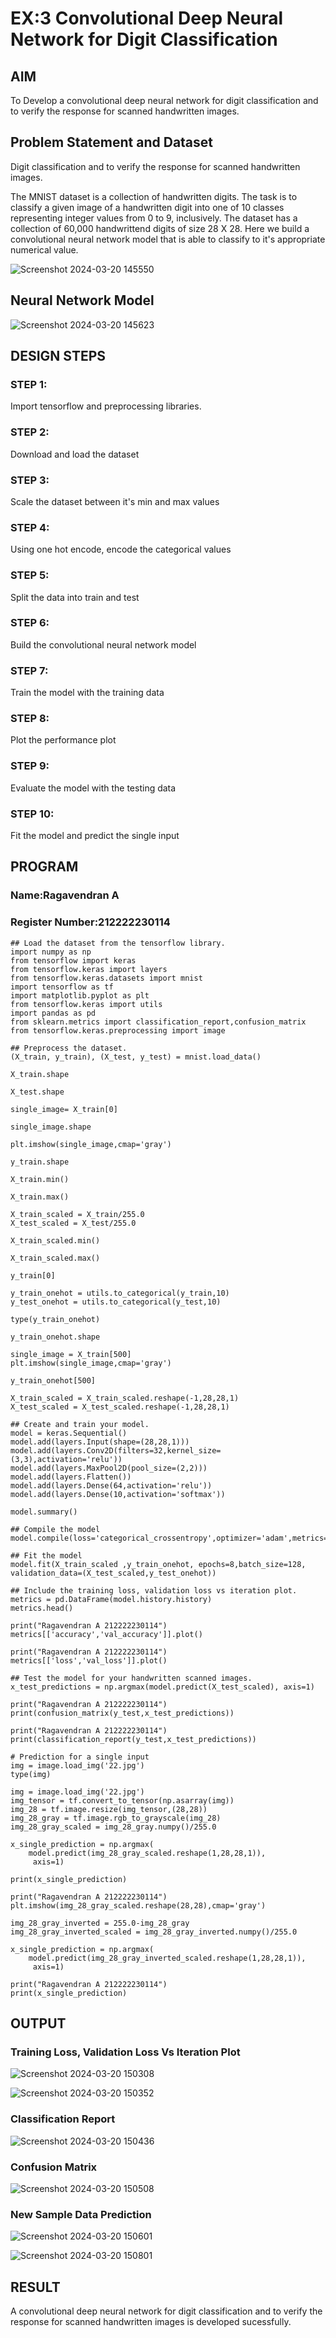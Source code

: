 # EX:3 Convolutional Deep Neural Network for Digit Classification

## AIM
To Develop a convolutional deep neural network for digit classification and to verify the response for scanned handwritten images.

## Problem Statement and Dataset
Digit classification and to verify the response for scanned handwritten images.

The MNIST dataset is a collection of handwritten digits. The task is to classify a given image of a handwritten digit into one of 10 classes representing integer values from 0 to 9, inclusively. The dataset has a collection of 60,000 handwrittend digits of size 28 X 28. Here we build a convolutional neural network model that is able to classify to it's appropriate numerical value.

![Screenshot 2024-03-20 145550](https://github.com/ragavanayyadurai/mnist-classification/assets/118749557/1c442290-26e8-48b9-9c91-4537bb13ada2)

## Neural Network Model
![Screenshot 2024-03-20 145623](https://github.com/ragavanayyadurai/mnist-classification/assets/118749557/f8a4a0ad-bd5e-4d1d-9cca-b4895bffde81)

## DESIGN STEPS

### STEP 1:
Import tensorflow and preprocessing libraries.
### STEP 2:
Download and load the dataset
### STEP 3:
Scale the dataset between it's min and max values
### STEP 4:
Using one hot encode, encode the categorical values
### STEP 5:
Split the data into train and test
### STEP 6:
Build the convolutional neural network model
### STEP 7:
Train the model with the training data
### STEP 8:
Plot the performance plot
### STEP 9:
Evaluate the model with the testing data
### STEP 10:
Fit the model and predict the single input

## PROGRAM

### Name:Ragavendran A
### Register Number:212222230114
```
## Load the dataset from the tensorflow library.
import numpy as np
from tensorflow import keras
from tensorflow.keras import layers
from tensorflow.keras.datasets import mnist
import tensorflow as tf
import matplotlib.pyplot as plt
from tensorflow.keras import utils
import pandas as pd
from sklearn.metrics import classification_report,confusion_matrix
from tensorflow.keras.preprocessing import image

## Preprocess the dataset.
(X_train, y_train), (X_test, y_test) = mnist.load_data()
     
X_train.shape

X_test.shape

single_image= X_train[0]
     
single_image.shape

plt.imshow(single_image,cmap='gray')

y_train.shape

X_train.min()

X_train.max()

X_train_scaled = X_train/255.0
X_test_scaled = X_test/255.0

X_train_scaled.min()

X_train_scaled.max()

y_train[0]

y_train_onehot = utils.to_categorical(y_train,10)
y_test_onehot = utils.to_categorical(y_test,10)

type(y_train_onehot)

y_train_onehot.shape

single_image = X_train[500]
plt.imshow(single_image,cmap='gray')

y_train_onehot[500]

X_train_scaled = X_train_scaled.reshape(-1,28,28,1)
X_test_scaled = X_test_scaled.reshape(-1,28,28,1)

## Create and train your model.
model = keras.Sequential()
model.add(layers.Input(shape=(28,28,1)))
model.add(layers.Conv2D(filters=32,kernel_size=(3,3),activation='relu'))
model.add(layers.MaxPool2D(pool_size=(2,2)))
model.add(layers.Flatten())
model.add(layers.Dense(64,activation='relu'))
model.add(layers.Dense(10,activation='softmax'))

model.summary()

## Compile the model
model.compile(loss='categorical_crossentropy',optimizer='adam',metrics='accuracy')

## Fit the model    
model.fit(X_train_scaled ,y_train_onehot, epochs=8,batch_size=128, validation_data=(X_test_scaled,y_test_onehot))

## Include the training loss, validation loss vs iteration plot.
metrics = pd.DataFrame(model.history.history)
metrics.head()

print("Ragavendran A 212222230114")
metrics[['accuracy','val_accuracy']].plot()

print("Ragavendran A 212222230114")
metrics[['loss','val_loss']].plot()

## Test the model for your handwritten scanned images.
x_test_predictions = np.argmax(model.predict(X_test_scaled), axis=1)

print("Ragavendran A 212222230114")
print(confusion_matrix(y_test,x_test_predictions))

print("Ragavendran A 212222230114")
print(classification_report(y_test,x_test_predictions))

# Prediction for a single input
img = image.load_img('22.jpg')
type(img)

img = image.load_img('22.jpg')
img_tensor = tf.convert_to_tensor(np.asarray(img))
img_28 = tf.image.resize(img_tensor,(28,28))
img_28_gray = tf.image.rgb_to_grayscale(img_28)
img_28_gray_scaled = img_28_gray.numpy()/255.0
     
x_single_prediction = np.argmax(
    model.predict(img_28_gray_scaled.reshape(1,28,28,1)),
     axis=1)

print(x_single_prediction)

print("Ragavendran A 212222230114")
plt.imshow(img_28_gray_scaled.reshape(28,28),cmap='gray')

img_28_gray_inverted = 255.0-img_28_gray
img_28_gray_inverted_scaled = img_28_gray_inverted.numpy()/255.0
     
x_single_prediction = np.argmax(
    model.predict(img_28_gray_inverted_scaled.reshape(1,28,28,1)),
     axis=1)

print("Ragavendran A 212222230114")
print(x_single_prediction)
```

## OUTPUT

### Training Loss, Validation Loss Vs Iteration Plot
![Screenshot 2024-03-20 150308](https://github.com/ragavanayyadurai/mnist-classification/assets/118749557/1fb878ff-fb26-4890-87ce-56c88f55e864)

![Screenshot 2024-03-20 150352](https://github.com/ragavanayyadurai/mnist-classification/assets/118749557/7b8db877-f5e3-46e0-b536-f09732bf192f)


### Classification Report
![Screenshot 2024-03-20 150436](https://github.com/ragavanayyadurai/mnist-classification/assets/118749557/41c75ea0-65aa-451c-83cf-680e6964f5fb)


### Confusion Matrix
![Screenshot 2024-03-20 150508](https://github.com/ragavanayyadurai/mnist-classification/assets/118749557/cd6ff025-b2e2-41ab-89ce-90d0f6d66b71)


### New Sample Data Prediction
![Screenshot 2024-03-20 150601](https://github.com/ragavanayyadurai/mnist-classification/assets/118749557/21b1c480-0a68-4d21-aacb-13f696f047b8)

![Screenshot 2024-03-20 150801](https://github.com/ragavanayyadurai/mnist-classification/assets/118749557/45c929e3-64bf-495d-933c-de0f0d8a8cb7)


## RESULT
A convolutional deep neural network for digit classification and to verify the response for scanned handwritten images is developed sucessfully.
